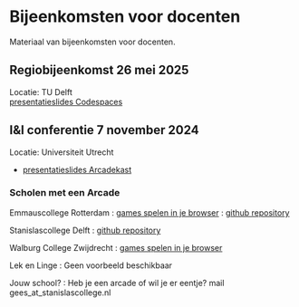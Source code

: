 # Bijeenkomsten voor docenten

Materiaal van bijeenkomsten voor docenten.

## Regiobijeenkomst 26 mei 2025
Locatie: TU Delft\
[presentatieslides Codespaces](10-Presentatie-Codespaces-Regiobijeenkomst-26mei2025.pptx)

## I&I conferentie 7 november 2024
Locatie: Universiteit Utrecht
- [presentatieslides Arcadekast](10-arcadekast_ieni_20241107.pptx)

### Scholen met een Arcade

Emmauscollege Rotterdam
: [games spelen in je browser](https://informatica.emmauscollege.nl/arcade)
: [github repository](https://github.com/emmauscollege/arcade)

Stanislascollege Delft 
: [github repository](https://github.com/informaticascw/arcade)

Walburg College Zwijdrecht 
: [games spelen in je browser](https://adriaangijssen.nl/arcade/)

Lek en Linge
: Geen voorbeeld beschikbaar

Jouw school?
: Heb je een arcade of wil je er eentje? mail gees_at_stanislascollege.nl
